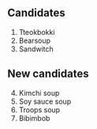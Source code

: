 ## Candidates

1. Tteokbokki
2. Bearsoup
3. Sandwitch

## New candidates

4. Kimchi soup
5. Soy sauce soup
6. Troops soup
7. Bibimbob

